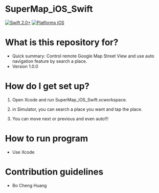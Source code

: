 # SuperMap_iOS_Swift

[![Swift 2.0+](https://img.shields.io/badge/Node.js-4.3.1-orange.svg)](https://swift.org/)
[![Platforms iOS](https://img.shields.io/badge/Platforms-iOS-lightgray.svg)](https://swift.org/)

# What is this repository for? ###

* Quick summary: Control remote Google Map Street View and use auto navigation feature by search a place.
* Version 1.0.0

# How do I get set up? ###

1. Open Xcode and run SuperMap_iOS_Swift.xcworkspace.

2. in Simulator, you can search a place you want and tap the place.

3. You can move next or previous and even auto!!!

# How to run program ###
* Use Xcode

# Contribution guidelines ###
* Bo Cheng Huang
